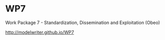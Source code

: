 WP7
===

Work Package 7 - Standardization, Dissemination and Exploitation (Obeo)

http://modelwriter.github.io/WP7
